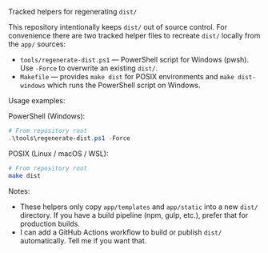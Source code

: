 Tracked helpers for regenerating `dist/`

This repository intentionally keeps `dist/` out of source control. For convenience there are two tracked helper files to recreate `dist/` locally from the `app/` sources:

- `tools/regenerate-dist.ps1` — PowerShell script for Windows (pwsh). Use `-Force` to overwrite an existing `dist/`.
- `Makefile` — provides `make dist` for POSIX environments and `make dist-windows` which runs the PowerShell script on Windows.

Usage examples:

PowerShell (Windows):

```powershell
# From repository root
.\tools\regenerate-dist.ps1 -Force
```

POSIX (Linux / macOS / WSL):

```bash
# From repository root
make dist
```

Notes:
- These helpers only copy `app/templates` and `app/static` into a new `dist/` directory. If you have a build pipeline (npm, gulp, etc.), prefer that for production builds.
- I can add a GitHub Actions workflow to build or publish `dist/` automatically. Tell me if you want that.
